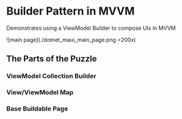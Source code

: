 # Builder Pattern in MVVM
Demonstrates using a ViewModel Builder to compose UIs in MVVM

![main page](./dotnet_maui_main_page.png =200x)

## The Parts of the Puzzle

### ViewModel Collection Builder

### View/ViewModel Map

### Base Buildable Page
